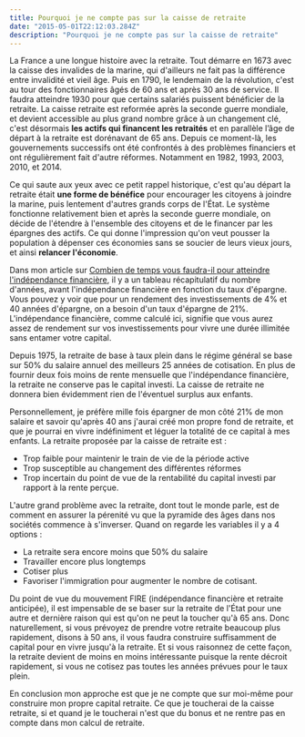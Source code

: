 ```yaml
---
title: Pourquoi je ne compte pas sur la caisse de retraite
date: "2015-05-01T22:12:03.284Z"
description: "Pourquoi je ne compte pas sur la caisse de retraite"
---
```


La France a une longue histoire avec la retraite. Tout démarre en 1673 avec la caisse des invalides de la marine, qui d'ailleurs ne fait pas la différence entre invalidité et vieil âge. Puis en 1790, le lendemain de la révolution, c'est au tour des fonctionnaires âgés de 60 ans et après 30 ans de service. Il faudra atteindre 1930 pour que certains salariés puissent bénéficier de la retraite. La caisse retraite est reformée après la seconde guerre mondiale, et devient accessible au plus grand nombre grâce à un changement clé, c'est désormais **les actifs qui financent les retraités** et en parallèle l’âge de départ à la retraite est dorénavant de 65 ans. Depuis ce moment-là, les gouvernements successifs ont été confrontés à des problèmes financiers et ont régulièrement fait d'autre réformes. Notamment en 1982, 1993, 2003, 2010, et 2014.

Ce qui saute aux yeux avec ce petit rappel historique, c'est qu'au départ la retraite était **une forme de bénéfice** pour encourager les citoyens à joindre la marine, puis lentement d'autres grands corps de l'État. Le système fonctionne relativement bien et après la seconde guerre mondiale, on décide de l'étendre à l'ensemble des citoyens et de le financer par les épargnes des actifs. Ce qui donne l'impression qu'on veut pousser la population à dépenser ces économies sans se soucier de leurs vieux jours, et ainsi **relancer l'économie**.

Dans mon article sur [Combien de temps vous faudra-il pour atteindre l'indépendance financière](/temps-avant-independance-financiere), il y a un tableau récapitulatif du nombre d'années, avant l'indépendance financière en fonction du taux d'épargne. Vous pouvez y voir que pour un rendement des investissements de 4% et 40 années d'épargne, on a besoin d'un taux d'épargne de 21%. L'indépendance financière, comme calculé ici, signifie que vous aurez assez de rendement sur vos investissements pour vivre une durée illimitée sans entamer votre capital.

Depuis 1975, la retraite de base à taux plein dans le régime général se base sur 50% du salaire annuel des meilleurs 25 années de cotisation. En plus de fournir deux fois moins de rente mensuelle que l'indépendance financière, la retraite ne conserve pas le capital investi. La caisse de retraite ne donnera bien évidemment rien de l'éventuel surplus aux enfants.

Personnellement, je préfère mille fois épargner de mon côté 21% de mon salaire et savoir qu'après 40 ans j'aurai créé mon propre fond de retraite, et que je pourrai en vivre indéfiniment et léguer la totalité de ce capital à mes enfants. La retraite proposée par la caisse de retraite est :
- Trop faible pour maintenir le train de vie de la période active
- Trop susceptible au changement des différentes réformes
- Trop incertain du point de vue de la rentabilité du capital investi par rapport à la rente perçue.

L'autre grand problème avec la retraite, dont tout le monde parle, est de comment en assurer la pérenité vu que la pyramide des âges dans nos sociétés commence à s'inverser. Quand on regarde les variables il y a 4 options :
- La retraite sera encore moins que 50% du salaire
- Travailler encore plus longtemps
- Cotiser plus
- Favoriser l'immigration pour augmenter le nombre de cotisant.

Du point de vue du mouvement FIRE (indépendance financière et retraite anticipée), il est impensable de se baser sur la retraite de l'État pour une autre et dernière raison qui est qu'on ne peut la toucher qu'à 65 ans. Donc naturellement, si vous prévoyez de prendre votre retraite beaucoup plus rapidement, disons à 50 ans, il vous faudra construire suffisamment de capital pour en vivre jusqu'à la retraite. Et si vous raisonnez de cette façon, la retraite devient de moins en moins intéressante puisque la rente décroit rapidement, si vous ne cotisez pas toutes les années prévues pour le taux plein.

En conclusion mon approche est que je ne compte que sur moi-même pour construire mon propre capital retraite. Ce que je toucherai de la caisse retraite, si et quand je le toucherai  n'est que du bonus et ne rentre pas en compte dans mon calcul de retraite.
